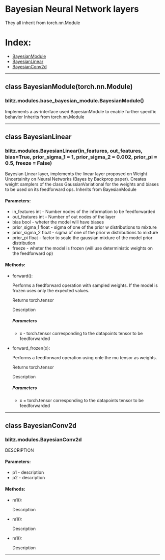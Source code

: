 # Bayesian Neural Network layers
They all inherit from torch.nn.Module
# Index:
  * [BayesianModule](#class-BayesianModule)
  * [BayesianLinear](#class-BayesianLinear)
  * [BayesianConv2d](#class-BayesianConv2d)

---
## class BayesianModule(torch.nn.Module)
### blitz.modules.base_bayesian_module.BayesianModule()
Implements a as-interface used BayesianModule to enable further specific behavior
Inherits from torch.nn.Module

---

## class BayesianLinear
### blitz.modules.BayesianLinear(in_features, out_features, bias=True, prior_sigma_1 = 1, prior_sigma_2 = 0.002, prior_pi = 0.5, freeze = False)

Bayesian Linear layer, implements the linear layer proposed on Weight Uncertainity on Neural Networks (Bayes by Backprop paper). Creates weight samplers of the class GaussianVariational for the weights and biases to be used on its feedforward ops.
Inherits from BayesianModule

#### Parameters:
  * in_features int - Number nodes of the information to be feedforwarded
  * out_features int - Number of out nodes of the layer
  * bias bool -  wheter the model will have biases
  * prior_sigma_1 float - sigma of one of the prior w distributions to mixture
  * prior_sigma_2 float - sigma of one of the prior w distributions to mixture
  * prior_pi float - factor to scale the gaussian mixture of the model prior distribution
  * freeze - wheter the model is frozen (will use deterministic weights on the feedforward op)
  
#### Methods:
  * forward():
      
      Performs a feedforward operation with sampled weights. If the model is frozen uses only the expected values.
      
      Returns torch.tensor
      
      Description
      ##### Parameters
       * x - torch.tensor corresponding to the datapoints tensor to be feedforwarded
      
   * forward_frozen(x):
      
      Performs a feedforward operation using onle the mu tensor as weights. 
      
      Returns torch.tensor
      
      Description
      ##### Parameters
       * x = torch.tensor corresponding to the datapoints tensor to be feedforwarded
      
---
## class BayesianConv2d
### blitz.modules.BayesianConv2d
DESCRIPTION

#### Parameters:
  * p1 - description
  * p2 - description 
  
#### Methods:
  * m1():
  
      Description
      
   * m1():
  
      Description
      
   * m1():
  
      Description
    
---
